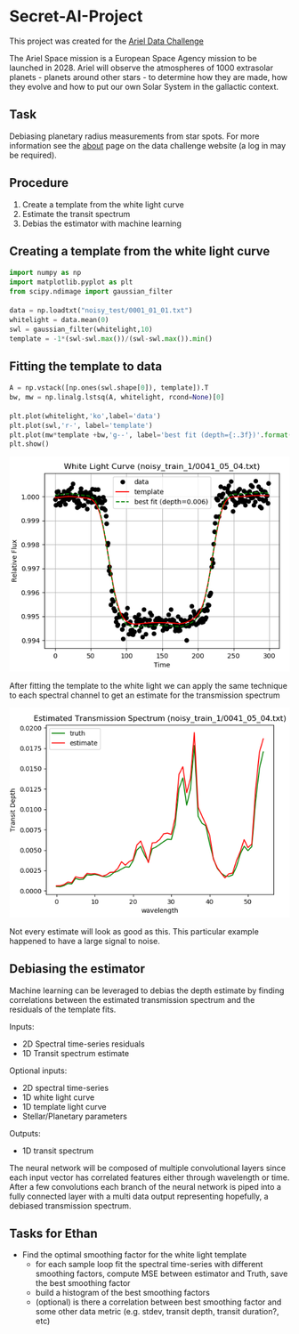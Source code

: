 # Secret-AI-Project
This project was created for the [Ariel Data Challenge](https://ariel-datachallenge.azurewebsites.net/ML)

The Ariel Space mission is a European Space Agency mission to be launched in 2028. Ariel will observe the atmospheres of 1000 extrasolar planets - planets around other stars - to determine how they are made, how they evolve and how to put our own Solar System in the gallactic context.

## Task
Debiasing planetary radius measurements from star spots. For more information see the [about](https://ariel-datachallenge.azurewebsites.net/ML/documentation/about) page on the data challenge website (a log in may be required). 

## Procedure 
1. Create a template from the white light curve 
2. Estimate the transit spectrum
3. Debias the estimator with machine learning

## Creating a template from the white light curve
```python
import numpy as np
import matplotlib.pyplot as plt
from scipy.ndimage import gaussian_filter

data = np.loadtxt("noisy_test/0001_01_01.txt")
whitelight = data.mean(0)
swl = gaussian_filter(whitelight,10)
template = -1*(swl-swl.max())/(swl-swl.max()).min()
```

## Fitting the template to data 
```python
A = np.vstack([np.ones(swl.shape[0]), template]).T
bw, mw = np.linalg.lstsq(A, whitelight, rcond=None)[0]

plt.plot(whitelight,'ko',label='data')
plt.plot(swl,'r-', label='template')
plt.plot(mw*template +bw,'g--', label='best fit (depth={:.3f})'.format(mw))
plt.show()
```
![](figures/white_light.png)

After fitting the template to the white light we can apply the same technique to each spectral channel to get an estimate for the transmission spectrum 

![](figures/estimated_spectrum.png)

Not every estimate will look as good as this. This particular example happened to have a large signal to noise. 

## Debiasing the estimator 
Machine learning can be leveraged to debias the depth estimate by finding correlations between the estimated transmission spectrum and the residuals of the template fits. 

Inputs:
- 2D Spectral time-series residuals
- 1D Transit spectrum estimate 

Optional inputs:
- 2D spectral time-series
- 1D white light curve
- 1D template light curve
- Stellar/Planetary parameters

Outputs:
- 1D transit spectrum

The neural network will be composed of multiple convolutional layers since each input vector has correlated features either through wavelength or time. After a few convolutions each branch of the neural network is piped into a fully connected layer with a multi data output representing hopefully, a debiased transmission spectrum. 


## Tasks for Ethan
- Find the optimal smoothing factor for the white light template
    - for each sample loop fit the spectral time-series with different smoothing factors, compute MSE between estimator and Truth, save the best smoothing factor
    - build a histogram of the best smoothing factors
    - (optional) is there a correlation between best smoothing factor and some other data metric (e.g. stdev, transit depth, transit duration?, etc)

